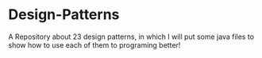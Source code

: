 # Design-Patterns
A Repository about 23 design patterns, in which I will put some java files to show how to use each of them to programing better!